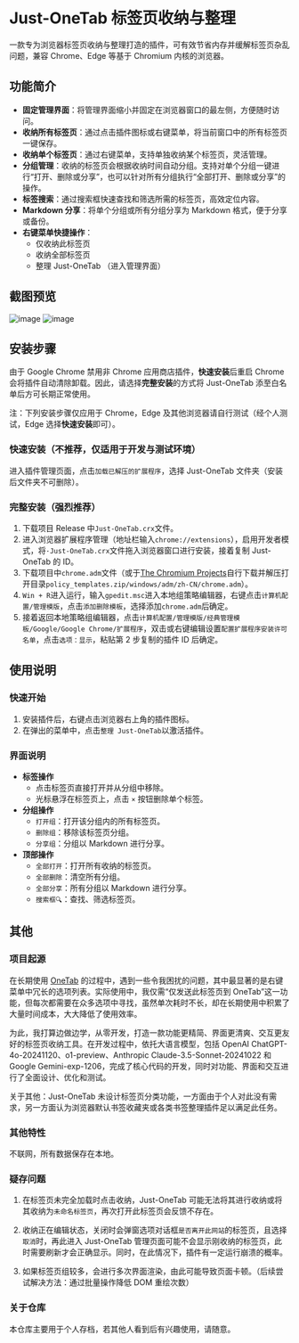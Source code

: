 # Just-OneTab 标签页收纳与整理
一款专为浏览器标签页收纳与整理打造的插件，可有效节省内存并缓解标签页杂乱问题，兼容 Chrome、Edge 等基于 Chromium 内核的浏览器。
## 功能简介
- **固定管理界面**：将管理界面缩小并固定在浏览器窗口的最左侧，方便随时访问。
- **收纳所有标签页**：通过点击插件图标或右键菜单，将当前窗口中的所有标签页一键保存。
- **收纳单个标签页**：通过右键菜单，支持单独收纳某个标签页，灵活管理。
- **分组管理**：收纳的标签页会根据收纳时间自动分组。支持对单个分组一键进行“打开、删除或分享”，也可以针对所有分组执行“全部打开、删除或分享”的操作。
- **标签搜索**：通过搜索框快速查找和筛选所需的标签页，高效定位内容。
- **Markdown 分享**：将单个分组或所有分组分享为 Markdown 格式，便于分享或备份。
- **右键菜单快捷操作**：
    - 仅收纳此标签页
    - 收纳全部标签页
    - 整理 Just-OneTab （进入管理界面）
## 截图预览
![image](https://github.com/user-attachments/assets/e313e69c-d6ac-415e-b12e-2c8216d2aef6)
![image](https://github.com/user-attachments/assets/d1b7d920-b384-428d-a49d-61d86faacc30)
## 安装步骤
由于 Google Chrome 禁用非 Chrome 应用商店插件，**快速安装**后重启 Chrome 会将插件自动清除卸载。因此，请选择**完整安装**的方式将 Just-OneTab 添至白名单后方可长期正常使用。

注：下列安装步骤仅应用于 Chrome，Edge 及其他浏览器请自行测试（经个人测试，Edge 选择**快速安装**即可）。
### 快速安装（不推荐，仅适用于开发与测试环境）
进入插件管理页面，点击`加载已解压的扩展程序`，选择 Just-OneTab 文件夹（安装后文件夹不可删除）。
### 完整安装（强烈推荐）
1. 下载项目 Release 中`Just-OneTab.crx`文件。
2. 进入浏览器扩展程序管理（地址栏输入`chrome://extensions`），启用开发者模式，将`·Just-OneTab.crx`文件拖入浏览器窗口进行安装，接着复制 Just-OneTab 的 ID。
3. 下载项目中`chrome.adm`文件（或于[The Chromium Projects](https://www.chromium.org/administrators/policy-templates/)自行下载并解压打开目录`policy_templates.zip/windows/adm/zh-CN/chrome.adm`）。
4. `Win + R`进入运行，输入`gpedit.msc`进入本地组策略编辑器，右键点击`计算机配置/管理模版`，点击`添加删除模板`，选择添加`chrome.adm`后确定。
5. 接着返回本地策略组编辑器，点击`计算机配置/管理模版/经典管理模板/Google/Google Chrome/扩展程序`，双击或右键编辑设置`配置扩展程序安装许可名单`，点击`选项：显示`，粘贴第 2 步复制的插件 ID 后确定。
## 使用说明
### 快速开始
1. 安装插件后，右键点击浏览器右上角的插件图标。
2. 在弹出的菜单中，点击`整理 Just-OneTab`以激活插件。
### 界面说明
- **标签操作**
    - 点击标签页直接打开并从分组中移除。
    - 光标悬浮在标签页上，点击 `×` 按钮删除单个标签。
- **分组操作**
    - `打开组`：打开该分组内的所有标签页。
    - `删除组`：移除该标签页分组。
    - `分享组`：分组以 Markdown 进行分享。
- **顶部操作**
    - `全部打开`：打开所有收纳的标签页。
    - `全部删除`：清空所有分组。
    - `全部分享`：所有分组以 Markdown 进行分享。
    - `搜索框🔍`：查找、筛选标签页。
## 其他
### 项目起源
在长期使用 [OneTab](https://www.one-tab.com) 的过程中，遇到一些令我困扰的问题，其中最显著的是右键菜单中冗长的选项列表。实际使用中，我仅需“仅发送此标签页到 OneTab”这一功能，但每次都需要在众多选项中寻找，虽然单次耗时不长，却在长期使用中积累了大量时间成本，大大降低了使用效率。

为此，我打算边做边学，从零开发，打造一款功能更精简、界面更清爽、交互更友好的标签页收纳工具。在开发过程中，依托大语言模型，包括 OpenAI ChatGPT-4o-20241120、o1-preview、Anthropic Claude-3.5-Sonnet-20241022 和 Google Gemini-exp-1206，完成了核心代码的开发，同时对功能、界面和交互进行了全面设计、优化和测试。

关于其他：Just-OneTab 未设计标签页分类功能，一方面由于个人对此没有需求，另一方面认为浏览器默认书签收藏夹或各类书签整理插件足以满足此任务。
### 其他特性
不联网，所有数据保存在本地。
### 疑存问题
1. 在标签页未完全加载时点击收纳，Just-OneTab 可能无法将其进行收纳或将其收纳为`未命名标签页`，再次打开此标签页会反馈不存在。

2. 收纳正在编辑状态，关闭时会弹窗选项对话框`是否离开此网站`的标签页，且选择`取消`时，再此进入 Just-OneTab 管理页面可能不会显示刚收纳的标签页，此时需要刷新才会正确显示。同时，在此情况下，插件有一定运行崩溃的概率。

3. 如果标签页组较多，会进行多次界面渲染，由此可能导致页面卡顿。（后续尝试解决方法：通过批量操作降低 DOM 重绘次数）
### 关于仓库
本仓库主要用于个人存档，若其他人看到后有兴趣使用，请随意。
